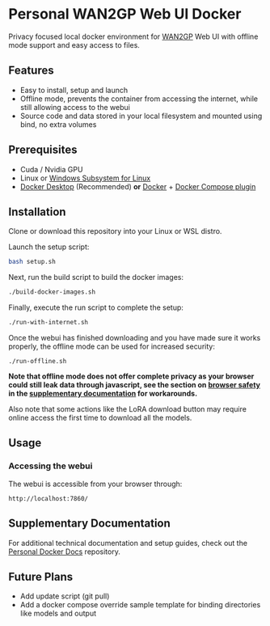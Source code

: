 # Personal WAN2GP Web UI Docker
Privacy focused local docker environment for [WAN2GP](https://github.com/deepbeepmeep/Wan2GP) Web UI with offline mode support and easy access to files.

## Features
- Easy to install, setup and launch
- Offline mode, prevents the container from accessing the internet, while still allowing access to the webui
- Source code and data stored in your local filesystem and mounted using bind, no extra volumes

## Prerequisites

  - Cuda / Nvidia GPU
  - Linux or [Windows Subsystem for Linux](https://learn.microsoft.com/en-us/windows/wsl/install)
  - [Docker Desktop](https://www.docker.com/products/docker-desktop/) (Recommended) **or** [Docker](https://docs.docker.com/engine/install/) + [Docker Compose plugin](https://docs.docker.com/compose/install/)


## Installation

Clone or download this repository into your Linux or WSL distro.

Launch the setup script:
 ```bash
 bash setup.sh
 ```

Next, run the build script to build the docker images:
```bash
./build-docker-images.sh
```

Finally, execute the run script to complete the setup:
```bash
./run-with-internet.sh
```

Once the webui has finished downloading and you have made sure it works properly, the offline mode can be used for increased security:
```
./run-offline.sh
```

**Note that offline mode does not offer complete privacy as your browser could still leak data through javascript, see the section on [browser safety](https://github.com/LentoMan/personal-docker-docs/blob/main/browser-safety.md) in the [supplementary documentation](https://github.com/LentoMan/personal-docker-docs) for workarounds.**

Also note that some actions like the LoRA download button may require online access the first time to download all the models. 

## Usage

### Accessing the webui
The webui is accessible from your browser through:
```
http://localhost:7860/
```

## Supplementary Documentation
For additional technical documentation and setup guides, check out the [Personal Docker Docs](https://github.com/LentoMan/personal-docker-docs) repository.

## Future Plans
- Add update script (git pull)
- Add a docker compose override sample template for binding directories like models and output
